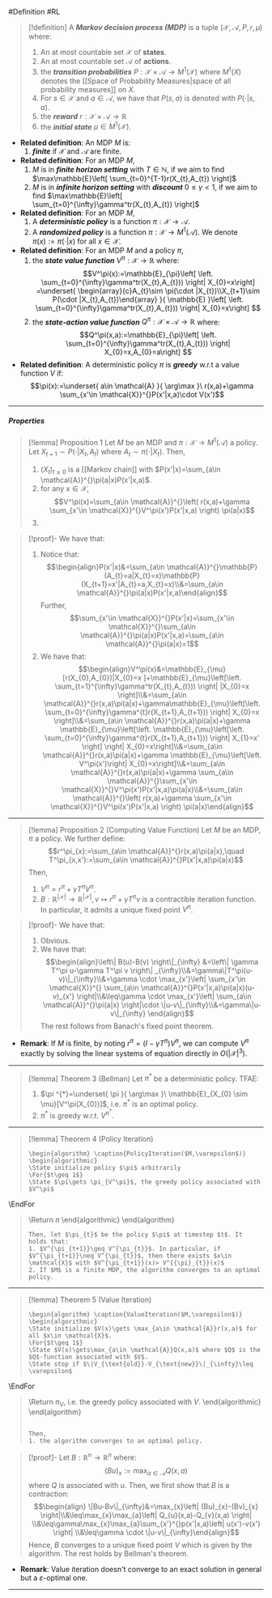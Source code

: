 #Definition #RL 

> [!definition]
> A ***Markov decision process (MDP)*** is a tuple $(\mathcal{X},\mathcal{A},P,r,\mu)$ where:
> 1. An at most countable set $\mathcal{X}$ of **states**.
> 2. An at most countable set $\mathcal{A}$ of **actions**.
> 3. the ***transition probabilities*** $P:\mathcal{X}\times \mathcal{A}\to M^1(\mathcal{X})$ where $M^1(X)$ denotes the [[Space of Probability Measures|space of all probability measures]] on $X$. 
> 	1. For $s\in \mathcal{X}$ and $a\in \mathcal{A}$, we have that $P(s,a)$ is denoted with $P(\cdot|s,a)$. 
> 4. the ***reward*** $r:\mathcal{X}\times \mathcal{A}\to \mathbb{R}$
> 5. the ***initial state*** $\mu\in M^1(\mathcal{X})$. 
- **Related definition**: An MDP $M$ is:
	1. ***finite*** if $\mathcal{X}$ and $\mathcal{A}$ are finite.
- **Related definition**: For an MDP $M$, 
	1. $M$ is in ***finite horizon setting*** with $T\in \mathbb{N}$, if we aim to find $\max\mathbb{E}\left[ \sum_{t=0}^{T-1}r(X_{t},A_{t}) \right]$
	2. $M$ is in ***infinite horizon setting*** with ***discount*** $0\leq \gamma<1$, if we aim to find $\max\mathbb{E}\left[ \sum_{t=0}^{\infty}\gamma^tr(X_{t},A_{t}) \right]$
- **Related definition**: For an MDP $M$,
	1. A ***deterministic policy*** is a function $\pi:\mathcal{X}\to \mathcal{A}$.
	2. A ***randomized policy*** is a function $\pi:\mathcal{X}\to M^1(\mathcal{A})$. We denote $\pi(x):=\pi(\cdot|x)$ for all $x\in \mathcal{X}$.
- **Related definition**: For an MDP $M$ and a policy $\pi$,
	1. the ***state value function*** $V^\pi:\mathcal{X}\to \mathbb{R}$ where: $$V^\pi(x):=\mathbb{E}_{\pi}\left[ \left. \sum_{t=0}^{\infty}\gamma^tr(X_{t},A_{t}))  \right| X_{0}=x\right] =\underset{ \begin{array}{c}A_{t}\sim \pi(\cdot |X_{t})\\X_{t+1}\sim P(\cdot |X_{t},A_{t})\end{array} }{ \mathbb{E} }\left[ \left. \sum_{t=0}^{\infty}\gamma^tr(X_{t},A_{t}))  \right| X_{0}=x\right] $$
	2. the ***state-action value function*** $Q^\pi:\mathcal{X}\times \mathcal{A}\to \mathbb{R}$ where: $$Q^\pi(x,a):=\mathbb{E}_{\pi}\left[ \left. \sum_{t=0}^{\infty}\gamma^tr(X_{t},A_{t}))  \right| X_{0}=x,A_{0}=a\right]  $$
- **Related definition**: A deterministic policy $\pi$ is ***greedy*** w.r.t a value function $V$ if: $$\pi(x):=\underset{ a\in \mathcal{A} }{ \arg\max }\ r(x,a)+\gamma \sum_{x'\in \mathcal{X}}^{}P(x'|x,a)\cdot V(x')$$
---
##### Properties
> [!lemma] Proposition 1 
> Let $M$ be an MDP and $\pi:\mathcal{X}\to M^1(\mathcal{A})$ a policy. Let $X_{t+1}\sim P(\cdot|X_{t},A_{t})$ where $A_{t}\sim \pi(\cdot|X_{t})$.
> Then, 
> 1. $(X_{t})_{t\geq 0}$ is a [[Markov chain]] with $P(x'|x)=\sum_{a\in \mathcal{A}}^{}\pi(a|x)P(x'|x,a)$.
> 2. for any $x\in \mathcal{X}$, $$V^\pi(x)=\sum_{a\in \mathcal{A}}^{}\left( r(x,a)+\gamma \sum_{x'\in \mathcal{X}}^{}V^\pi(x')P(x'|x,a) \right) \pi(a|x)$$
> 3. 

> [!proof]-
> We have that: 
> 1. Notice that: $$\begin{align}P(x'|x)&=\sum_{a\in \mathcal{A}}^{}\mathbb{P}(A_{t}=a|X_{t}=x)\mathbb{P}(X_{t+1}=x'|A_{t}=a,X_{t}=x)\\&=\sum_{a\in \mathcal{A}}^{}\pi(a|x)P(x'|x,a)\end{align}$$Further, $$\sum_{x'\in \mathcal{X}}^{}P(x'|x)=\sum_{x'\in \mathcal{X}}^{}\sum_{a\in \mathcal{A}}^{}\pi(a|x)P(x'|x,a)=\sum_{a\in \mathcal{A}}^{}\pi(a|x)=1$$
> 2. We have that: $$\begin{align}V^\pi(x)&=\mathbb{E}_{\mu}[r(X_{0},A_{0})|X_{0}=x ]+\mathbb{E}_{\mu}\left[\left. \sum_{t=1}^{\infty}\gamma^tr(X_{t},A_{t}))  \right| |X_{0}=x \right]\\&=\sum_{a\in \mathcal{A}}^{}r(x,a)\pi(a|x)+\gamma\mathbb{E}_{\mu}\left[\left. \sum_{t=0}^{\infty}\gamma^{t}r(X_{t+1},A_{t+1}))  \right| X_{0}=x \right]\\&=\sum_{a\in \mathcal{A}}^{}r(x,a)\pi(a|x)+\gamma \mathbb{E}_{\mu}\left[\left.  \mathbb{E}_{\mu}\left[\left. \sum_{t=0}^{\infty}\gamma^{t}r(X_{t+1},A_{t+1}))  \right| X_{1}=x' \right]  \right| X_{0}=x\right]\\&=\sum_{a\in \mathcal{A}}^{}r(x,a)\pi(a|x)+\gamma \mathbb{E}_{\mu}\left[\left. V^\pi(x')\right| X_{0}=x\right]\\&=\sum_{a\in \mathcal{A}}^{}r(x,a)\pi(a|x)+\gamma \sum_{a\in \mathcal{A}}^{}\sum_{x'\in \mathcal{X}}^{}V^\pi(x')P(x'|x,a)\pi(a|x)\\&=\sum_{a\in \mathcal{A}}^{}\left( r(x,a)+\gamma \sum_{x'\in \mathcal{X}}^{}V^\pi(x')P(x'|x,a) \right) \pi(a|x)\end{align}$$

---
> [!lemma] Proposition 2 (Computing Value Function)
> Let $M$ be an MDP, $\pi$ a policy. We further define: $$r^\pi_{x}:=\sum_{a\in \mathcal{A}}^{}r(x,a)\pi(a|x),\quad T^\pi_{x,x'}:=\sum_{a\in \mathcal{A}}^{}P(x'|x,a)\pi(a|x)$$Then, 
> 1. $V^\pi=r^\pi+\gamma T^\pi V^\pi$.
> 2. $B:\mathbb{R}^{\left| \mathcal{X} \right|}\to\mathbb{R}^{\left| \mathcal{X} \right|},v\mapsto r^\pi+\gamma T^\pi v$ is a contractible iteration function. In particular, it admits a unique fixed point $V^\pi$.

> [!proof]-
> We have that: 
> 1. Obvious.
> 2. We have that: $$\begin{align}\left\| B(u)-B(v) \right\|_{\infty} &=\left\| \gamma T^\pi u-\gamma T^\pi v \right\| _{\infty}\\&=\gamma\|T^\pi(u-v)\|_{\infty}\\&=\gamma \cdot \max_{x'}\left| \sum_{x'\in \mathcal{X}}^{} \sum_{a\in \mathcal{A}}^{}P(x'|x,a)\pi(a|x)(u-v)_{x'} \right|\\&\leq\gamma \cdot \max_{x'}\left| \sum_{a\in \mathcal{A}}^{}\pi(a|x) \right|\cdot \|u-v\|_{\infty}\\&=\gamma\|u-v\|_{\infty} \end{align}$$The rest follows from Banach's fixed point theorem.

- **Remark**: If $M$ is finite, by noting $r^\pi=(I-\gamma T^\pi)V^\pi$, we can compute $V^\pi$ exactly by solving the linear systems of equation directly in $O(\left| \mathcal{X} \right|^3)$.
---
> [!lemma] Theorem 3 (Bellman)
> Let $\pi ^{*}$ be a deterministic policy. TFAE:
> 1. $\pi ^{*}=\underset{ \pi }{ \arg\max }\ \mathbb{E}_{X_{0} \sim \mu}[V^\pi(X_{0})]$, i.e. $\pi ^{*}$ is an optimal policy.
> 2. $\pi ^{*}$ is greedy w.r.t. $V^{\pi ^{*}}$.
---
> [!lemma] Theorem 4 (Policy Iteration)
> ```pseudo
> \begin{algorithm} \caption{PolicyIteration($M,\varepsilon$)}
> \begin{algorithmic} 
> \State initialize policy $\pi$ arbitrarily
> \For{$t\geq 1$}
> \State $\pi\gets \pi_{V^\pi}$, the greedy policy associated with $V^\pi$
\EndFor
> \Return $\pi$
\end{algorithmic}
\end{algorithm}
> ```
> Then, let $\pi_{t}$ be the policy $\pi$ at timestep $t$. It holds that:
> 1. $V^{\pi_{t+1}}\geq V^{\pi_{t}}$. In particular, if $V^{\pi_{t+1}}\neq V^{\pi_{t}}$, then there exists $x\in \mathcal{X}$ with $V^{\pi_{t+1}}(x)> V^{{\pi}_{t}}(x)$
> 2. If $M$ is a finite MDP, the algorithm converges to an optimal policy. 
---
> [!lemma] Theorem 5 (Value Iteration)
> ```pseudo
> \begin{algorithm} \caption{ValueIteration($M,\varepsilon$)}
> \begin{algorithmic} 
> \State initialize $V(x)\gets \max_{a\in \mathcal{A}}r(x,a)$ for all $x\in \mathcal{X}$.
> \For{$t\geq 1$}
> \State $V(x)\gets\max_{a\in \mathcal{A}}Q(x,a)$ where $Q$ is the $Q$-function associated with $V$.
> \State stop if $\|V_{\text{old}}-V_{\text{new}}\|_{\infty}\leq \varepsilon$
\EndFor
> \Return $\pi_{V}$, i.e. the greedy policy associated with $V$.
\end{algorithmic}
\end{algorithm}
> ```
> 
> Then, 
> 1. the algorithm converges to an optimal policy.

> [!proof]-
> Let $B:\mathbb{R}^n\to \mathbb{R}^n$ where: $$(Bu)_{x}:=\max_{a\in \mathcal{A}}Q(x,a)$$where $Q$ is associated with $u$. Then, we first show that $B$ is a contraction: $$\begin{align} \|Bu-Bv\|_{\infty}&=\max_{x}\left| (Bu)_{x}-(Bv)_{x} \right|\\&\leq\max_{x}\max_{a}\left| Q_{u}(x,a)-Q_{v}(x,a) \right| \\&\leq\gamma\max_{x}\max_{a}\sum_{x'}^{}p(x'|x,a)\left| u(x')-v(x') \right| \\&\leq\gamma \cdot \|u-v\|_{\infty}\end{align}$$Hence, $B$ converges to a unique fixed point $V$ which is given by the algorithm. The rest holds by Bellman's theorem.
- **Remark**: Value iteration doesn't converge to an exact solution in general but a $\varepsilon$-optimal one. 
---

